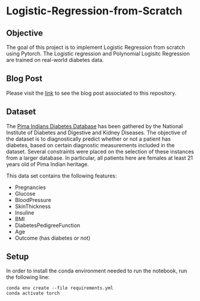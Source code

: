 # Logistic-Regression-from-Scratch

## Objective
The goal of this project is to implement Logistic Regression from scratch using Pytorch.
The Logistic regression and Polynomial Logisitc Regression are trained on real-world diabetes data.

## Blog Post
Please visit the [link](https://consciousml.github.io/blog/logistic-regression/polynomial-regression/diabetes/pytorch/from-scratch/2020/09/17/Logistic-Regression.html) to see the blog post associated to this repository.

## Dataset
The [Pima Indians Diabetes Database](https://www.kaggle.com/uciml/pima-indians-diabetes-database) has been gathered by the National Institute of Diabetes and Digestive and Kidney Diseases. The objective of the dataset is to diagnostically predict whether or not a patient has diabetes, based on certain diagnostic measurements included in the dataset. Several constraints were placed on the selection of these instances from a larger database. In particular, all patients here are females at least 21 years old of Pima Indian heritage.

This data set contains the following features:
- Pregnancies
- Glucose
- BloodPressure
- SkinThickness
- Insuline
- BMI
- DiabetesPedigreeFunction
- Age
- Outcome (has diabetes or not)

## Setup
In order to install the conda environment needed to run the notebook, run the following line:
```console
conda env create --file requirements.yml
conda activate torch
```

